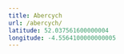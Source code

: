 ```yaml
---
title: Abercych
url: /abercych/
latitude: 52.037561600000004
longitude: -4.5564100000000005
---
```

